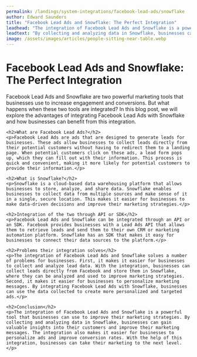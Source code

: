 ```yaml
---
permalink: /landings/system-integrations/facebook-lead-ads/snowflake
author: Edward Saunders
title: "Facebook Lead Ads and Snowflake: The Perfect Integration"
leadhead: "The integration of Facebook Lead Ads and Snowflake is a powerful tool that businesses can use to improve their marketing strategies"
leadtext: "By collecting and analyzing data in Snowflake, businesses can gain valuable insights into their customers and improve their marketing messages. The integration also makes it easier for businesses to personalize ads and improve conversion rates. With the help of this integration, businesses can take their marketing to the next level."
image: /assets/images/articles/people-sitting-near-table.webp
---
```

<div class="arttext">	<h1>Facebook Lead Ads and Snowflake: The Perfect Integration</h1>
	<p>Facebook Lead Ads and Snowflake are two powerful marketing tools that businesses use to increase engagement and conversions. But what happens when these two tools are integrated? In this blog post, we will explore the advantages of integrating Facebook Lead Ads with Snowflake and how businesses can benefit from this integration.</p>

	<h2>What are Facebook Lead Ads?</h2>
	<p>Facebook Lead Ads are ads that are designed to generate leads for businesses. These ads allow businesses to collect leads directly from their potential customers without having to redirect them to a landing page. When potential customers click on these ads, a lead form pops up, which they can fill out with their information. This process is quick and convenient, making it more likely for potential customers to provide their information.</p>

	<h2>What is Snowflake?</h2>
	<p>Snowflake is a cloud-based data warehousing platform that allows businesses to store, analyze, and share data. Snowflake enables businesses to collect data from multiple sources and make sense of it in a single, secure location. This makes it easier for businesses to make data-driven decisions and improve their marketing strategies.</p>

	<h2>Integration of the two through API or SDK</h2>
	<p>Facebook Lead Ads and Snowflake can be integrated through an API or an SDK. Facebook provides businesses with a Lead Ads API that allows them to retrieve leads and send them to their own CRM or marketing automation platform. Snowflake has an SDK that makes it easy for businesses to connect their data sources to the platform.</p>

	<h2>Problems their integration solves</h2>
	<p>The integration of Facebook Lead Ads and Snowflake solves a number of problems for businesses. First, it makes it easier for businesses to collect and analyze lead data. With the integration, businesses can collect leads directly from Facebook and store them in Snowflake, where they can be analyzed and used to improve marketing strategies. Second, it makes it easier for businesses to personalize marketing messages. By integrating Facebook Lead Ads with Snowflake, businesses can use the data collected to create more personalized and targeted ads.</p>

	<h2>Conclusion</h2>
	<p>The integration of Facebook Lead Ads and Snowflake is a powerful tool that businesses can use to improve their marketing strategies. By collecting and analyzing data in Snowflake, businesses can gain valuable insights into their customers and improve their marketing messages. The integration also makes it easier for businesses to personalize ads and improve conversion rates. With the help of this integration, businesses can take their marketing to the next level.</p>
</div>